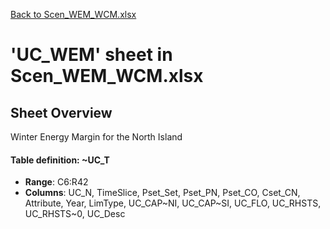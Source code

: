 [Back to Scen_WEM_WCM.xlsx](README.md)

# 'UC_WEM' sheet in Scen_WEM_WCM.xlsx

## Sheet Overview

Winter Energy Margin for the North Island

#### Table definition: ~UC_T
- **Range**: C6:R42
- **Columns**: UC_N, TimeSlice, Pset_Set, Pset_PN, Pset_CO, Cset_CN, Attribute, Year, LimType, UC_CAP~NI, UC_CAP~SI, UC_FLO, UC_RHSTS, UC_RHSTS~0, UC_Desc


